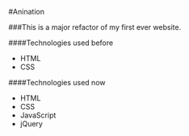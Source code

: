 #Anination

###This is a major refactor of my first ever website.

####Technologies used before
- HTML
- CSS

####Technologies used now
- HTML
- CSS
- JavaScript
- jQuery
